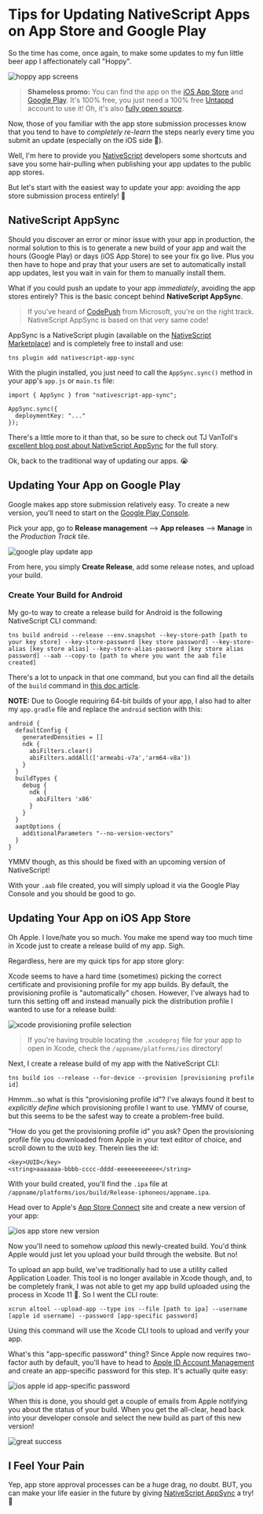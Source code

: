# Tips for Updating NativeScript Apps on App Store and Google Play

So the time has come, once again, to make some updates to my fun little beer app I affectionately call "Hoppy".

![hoppy app screens](hoppy.png)

> **Shameless promo:** You can find the app on the [iOS App Store](https://apps.apple.com/us/app/hoppy-discover-beer-ratings/id1406526158?ls=1) and [Google Play](https://play.google.com/store/apps/details?id=org.nativescript.hoppy). It's 100% free, you just need a 100% free [Untappd](https://untappd.com/) account to use it! Oh, it's also [fully open source](https://github.com/rdlauer/hoppy).

Now, those of you familiar with the app store submission processes know that you tend to have to *completely re-learn* the steps nearly every time you submit an update (especially on the iOS side 🤬).

Well, I'm here to provide you [NativeScript](https://www.nativescript.org/) developers some shortcuts and save you some hair-pulling when publishing your app updates to the public app stores.

But let's start with the easiest way to update your app: avoiding the app store submission process entirely! 🤯

## NativeScript AppSync

Should you discover an error or minor issue with your app in production, the normal solution to this is to generate a new build of your app and wait the hours (Google Play) or days (iOS App Store) to see your fix go live. Plus you then have to hope and pray that your users are set to automatically install app updates, lest you wait in vain for them to manually install them.

What if you could push an update to your app *immediately*, avoiding the app stores entirely? This is the basic concept behind **NativeScript AppSync**.

> If you've heard of [CodePush](https://microsoft.github.io/code-push/) from Microsoft, you're on the right track. NativeScript AppSync is based on that very same code!

AppSync is a NativeScript plugin (available on the [NativeScript Marketplace](https://market.nativescript.org/plugins/nativescript-app-sync)) and is completely free to install and use:

	tns plugin add nativescript-app-sync

With the plugin installed, you just need to call the `AppSync.sync()` method in your app's `app.js` or `main.ts` file:

	import { AppSync } from "nativescript-app-sync";
	
	AppSync.sync({
	  deploymentKey: "..."
	});

There's a little more to it than that, so be sure to check out TJ VanToll's [excellent blog post about NativeScript AppSync](https://www.nativescript.org/blog/enable-live-updates-of-your-ios-and-android-apps-using-nativescript-appsync) for the full story.

Ok, back to the traditional way of updating our apps. 😭

## Updating Your App on Google Play

Google makes app store submission relatively easy. To create a new version, you'll need to start on the [Google Play Console](https://play.google.com/apps/publish/).

Pick your app, go to **Release management** --> **App releases** --> **Manage** in the *Production Track* tile.

![google play update app](google-play-update-app.png)

From here, you simply **Create Release**, add some release notes, and upload your build.

### Create Your Build for Android

My go-to way to create a release build for Android is the following NativeScript CLI command:

	tns build android --release --env.snapshot --key-store-path [path to your key store] --key-store-password [key store password] --key-store-alias [key store alias] --key-store-alias-password [key store alias password] --aab --copy-to [path to where you want the aab file created]

There's a lot to unpack in that one command, but you can find all the details of the `build` command in [this doc article](https://docs.nativescript.org/tooling/docs-cli/project/testing/build).

**NOTE:** Due to Google requiring 64-bit builds of your app, I also had to alter my `app.gradle` file and replace the `android` section with this:

	android {
	  defaultConfig {
	    generatedDensities = []
	    ndk {
	      abiFilters.clear()
	      abiFilters.addAll(['armeabi-v7a','arm64-v8a'])
	    }
	  }    
	  buildTypes {
	    debug {
	      ndk {
	        abiFilters 'x86'
	      }
	    }
	  }
	  aaptOptions {
	    additionalParameters "--no-version-vectors"
	  }
	}

YMMV though, as this should be fixed with an upcoming version of NativeScript!

With your `.aab` file created, you will simply upload it via the Google Play Console and you should be good to go.

## Updating Your App on iOS App Store

Oh Apple. I love/hate you so much. You make me spend way too much time in Xcode just to create a release build of my app. Sigh.

Regardless, here are my quick tips for app store glory:

Xcode seems to have a hard time (sometimes) picking the correct certificate and provisioning profile for my app builds. By default, the provisioning profile is "automatically" chosen. However, I've always had to turn this setting off and instead manually pick the distribution profile I wanted to use for a release build:

![xcode provisioning profile selection](xcode-provisioning-profile.png)

> If you're having trouble locating the `.xcodeproj` file for your app to open in Xcode, check the `/appname/platforms/ios` directory!

Next, I create a release build of my app with the NativeScript CLI:

	tns build ios --release --for-device --provision [provisioning profile id]

Hmmm...so what is this "provisioning profile id"? I've always found it best to *explicitly define* which provisioning profile I want to use. YMMV of course, but this seems to be the safest way to create a problem-free build.

"How do you get the provisioning profile id" you ask? Open the provisioning profile file you downloaded from Apple in your text editor of choice, and scroll down to the `UUID` key. Therein lies the id:

	<key>UUID</key>
	<string>aaaaaaa-bbbb-cccc-dddd-eeeeeeeeeeee</string>

With your build created, you'll find the `.ipa` file at `/appname/platforms/ios/build/Release-iphoneos/appname.ipa`.

Head over to Apple's [App Store Connect](https://developer.apple.com/app-store-connect/) site and create a new version of your app:

![ios app store new version](ios-app-store-update.png)

Now you'll need to somehow *upload* this newly-created build. You'd think Apple would just let you upload your build through the website. But no!

To upload an app build, we've traditionally had to use a utility called Application Loader. This tool is no longer available in Xcode though, and, to be completely frank, I was not able to get my app build uploaded using the process in Xcode 11 🤷. So I went the CLI route:

	xcrun altool --upload-app --type ios --file [path to ipa] --username [apple id username] --password [app-specific password]

Using this command will use the Xcode CLI tools to upload and verify your app.

What's this "app-specific password" thing? Since Apple now requires two-factor auth by default, you'll have to head to [Apple ID Account Management](https://appleid.apple.com/account/manage) and create an app-specific password for this step. It's actually quite easy:

![ios apple id app-specific password](apple-id-password.png)

When this is done, you should get a couple of emails from Apple notifying you about the status of your build. When you get the all-clear, head back into your developer console and select the new build as part of this new version!

![great success](great-success.jpg)

## I Feel Your Pain

Yep, app store approval processes can be a huge drag, no doubt. BUT, you can make your life easier in the future by giving [NativeScript AppSync](https://www.nativescript.org/blog/enable-live-updates-of-your-ios-and-android-apps-using-nativescript-appsync) a try! 🤩






